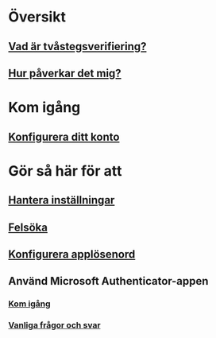 # Översikt
## [Vad är tvåstegsverifiering?](multi-factor-authentication-end-user.md)
## [Hur påverkar det mig?](multi-factor-authentication-end-user-signin.md)

# Kom igång
## [Konfigurera ditt konto](multi-factor-authentication-end-user-first-time.md)

# Gör så här för att
## [Hantera inställningar](multi-factor-authentication-end-user-manage-settings.md)
## [Felsöka](multi-factor-authentication-end-user-troubleshoot.md)
## [Konfigurera applösenord](multi-factor-authentication-end-user-app-passwords.md)
## Använd Microsoft Authenticator-appen
### [Kom igång](microsoft-authenticator-app-how-to.md)
### [Vanliga frågor och svar](microsoft-authenticator-app-faq.md)


<!--HONumber=Jan17_HO3-->


